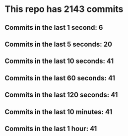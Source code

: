 # This repo has 2143 commits

## Commits in the last 1 second: 6
## Commits in the last 5 seconds: 20
## Commits in the last 10 seconds: 41
## Commits in the last 60 seconds: 41
## Commits in the last 120 seconds: 41
## Commits in the last 10 minutes: 41
## Commits in the last 1 hour: 41
